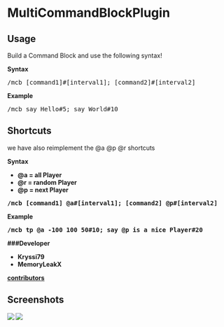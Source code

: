 MultiCommandBlockPlugin
=======================


## Usage
Build a Command Block and use the following syntax!

<strong>Syntax</strong>
<pre>
/mcb [command1]#[interval1]; [command2]#[interval2]
</pre>

<strong>Example</strong>
<pre>
/mcb say Hello#5; say World#10
</pre>

## Shortcuts
we have also reimplement the @a @p @r shortcuts

<strong>Syntax</strong>
<b />
<ul>
  <li>@a = all Player</li>
  <li>@r = random Player</li>
  <li>@p = next Player</li>
</ul>

<pre>
/mcb [command1] @a#[interval1]; [command2] @p#[interval2]
</pre>


<strong>Example</strong>

<pre>
/mcb tp @a -100 100 50#10; say @p is a nice Player#20
</pre>

###Developer
<ul>
  <li>Kryssi79</li>
  <li>MemoryLeakX</li>
</ul>
<a href="https://github.com/memoryleakx/MultiCommandBlockPlugin/graphs/contributors" target="_blank">contributors</a>

## Screenshots

<img src="https://raw.github.com/memoryleakx/MultiCommandBlockPlugin/master/screenshots/screen01.png" border="0">
<b/>
<img src="https://raw.github.com/memoryleakx/MultiCommandBlockPlugin/master/screenshots/screen02.png" border="0">
